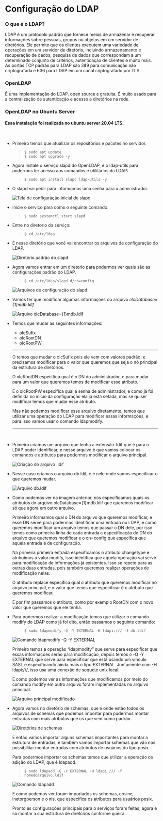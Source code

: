 # Configuração do LDAP
### O que é o LDAP?

LDAP é um protocolo padrão que fornece meios de armazenar e recuperar informações sobre pessoas, grupos ou objetos em um servidor de diretórios. Ele permite que os clientes executem uma variedade de operações em um servidor de diretório, incluindo armazenamento e recuperação de dados, pesquisa de dados que correspondam a um determinado conjunto de critérios, autenticação de clientes e muito mais. As portas TCP padrão para LDAP são 389 para comunicação não criptografada e 636 para LDAP em um canal criptografado por TLS.  

### OpenLDAP  

É uma implementação do LDAP, open source e gratuita. É muito usado para a centralização de autenticação e acesso a diretórios na rede.  

### OpenLDAP no Ubuntu Server 

#### Essa instalação foi realizada no ubuntu server 20.04 LTS.
<br>

- Primeiro temos que atualizar os repositórios e pacotes no servidor. 
  
  > `$ sudo apt update`  
   `$ sudo apt upgrade -y`

- Agora instale o serviço slapd do OpenLDAP, e o ldap-utils para podermos ter acesso aos comandos e utilitários do LDAP:
    
  >`$ sudo apt install slapd ldap-utils -y`

- O slapd vai pedir para informamos uma senha para o administrador.  
  
  ![Tela de configuração inicial do slapd](img/LDAP.png)

- Inicie o serviço para como o seguinte comando:  
  
  >`$ sudo systemctl start slapd`  

- Entre no diretorio do serviço:  
  
  >`$ cd /etc/ldap`

- É nesse diretório que você vai encontrar os arquivos de configuração do LDAP.  
  
  ![Diretório padrão do slapd](img/PASTAPRINCIPAL02.jpg)

- Agora vamos entrar em um diretorio para podermos ver quais são as configurações padrão do LDAP.  
  
  >`$ cd /etc/ldap/slapd.d/cn=config`

  ![Arquivos de configuração do slapd](img/11111.jpg)

- Vamos ter que modificar algumas informações do arquivo *olcDatabase={1}mdb.ldif*
  
  ![Arquivo olcDatabase={1}mdb.ldif](img/2222.jpg)

- Temos que mudar as seguintes informações:  
    - olcSufix
    - olcRootDN
    - olcRootPW  
    - ---
  O temos que mudar o olcSufix pois ele vem com valores padrão, e precisamos modificar para o valor que queremos que seja o nó principal da estrutura de diretórios. 
  
  O olcRootDN especifica qual é o DN do administrador, e para mudar para um valor que queremos temos de modificar esse atributo. 
  
  E o olcRootPW especifica qual a senha de administrador, e como já foi definida no início da configuração ela já está setada, mas se quiser modificar temos que mudar esse atributo. 
  
  Mas não podemos modificar esse arquivo diretamente, temos que utilizar uma operação do LDAP para modificar essas informações, e para isso vamos usar o comando ldapmodify.

  ---
<br>

- Primeiro criamos um arquivo que tenha a extensão .ldif que é para o LDAP poder identificar, e nesse arquivo é que vamos colocar os comandos e atributos para podermos modificar o arquivo principal.
  
  ![Criação do arquivo .ldif](img/c1.png)

- Nesse caso criamos o arquivo db.ldif, e é nele onde vamos especificar o que queremos mudar. 
  
  ![Arquivo db.ldif](img/c2.png)

- Como podemos ver na imagem anterior, nós especificamos quais os atributos do arquivo olcDatabase={1}mdb.ldif que queremos modificar só que agora em outro arquivo.
  
  Primeiro informamos qual o DN do arquivo que queremos modificar, e esse DN serve para podermos identificar uma entrada no LDAP, e como queremos modificar um arquivo temos que passar o DN dele, por isso temos como primeira linha de cada entrada a especificação de DN do arquivo que queremos modificar e o cn=config que especifica que aquela entrada é de configuração. 
  
  Na primeira primeira entrada especificamos o atributo changetype e atribuímos o valor modify, isso identifica que aquela operação vai servir para modificação de informações já existentes. Isso se repete para as outras duas entradas, pois também queremos realizar operações de modificação nelas. 
  
  O atributo replace especifica qual o atributo que queremos modificar no arquivo principal, e o valor que temos que especificar é o atributo que queremos modificar. 
  
  E por fim passamos o atributo, como por exemplo RootDN com o novo valor que queremos que ele tenha.

- Para podermos realizar a modificação temos que utilizar o comando modify do LDAP como já foi dito, então passamos o seguinte comando:
  
  >`$ sudo ldapmodify -Q -Y EXTERNAL -H ldapi:/// -f db.ldif`

  ![Comando ldapmodify -Q -Y EXTERNAL](img/c3.png)

  Primeiro temos a operação “ldapmodify”  que serve para especificar que essas informações serão para modificação, depois temos o -Q -Y EXTERNAL que serve para especificar que está usando um vínculo SASL e especificando ainda mais o tipo EXTERNAL. Juntamente com -H ldapi:///, isso usa uma conexão de soquete unix local.

  E como podemos ver as informações que modificamos por meio do comando modify em outro arquivo foram implementadas no arquivo principal.

  ![Arquivo principal modificado](img/c4.png)

- Agora vamos no diretório de schemas, que é onde estão todos os arquivos de schemas que podemos importar para podermos montar entradas com mais  atributos que os que vem como padrão.
  
  ![Diretórios de schemas](img/c6.png)

  E então vamos importar alguns schemas importantes para montar a estrutura de entradas, e também vamos importar schemas que vão nos possibilitar montar entradas com atributos de usuários do tipo posix. 
  
  Para podermos importar os schemas temos que utilizar a operação de adição do LDAP, que é ldapadd.

  >`$ sudo ldapadd -Q -Y EXTERNAL -H ldapi:/// -f nomedoarquivo.ldif`

  ![Comando ldapadd](img/c7.png)

  E como podemos ver foram importados os schemas, cosine, inetorgperson e o nis, que especifica os atributos para usuários posix.

  Pronto as configurações principais para o serviços foram feitas, agora é só montar a sua estrutura de diretórios conforme queira.